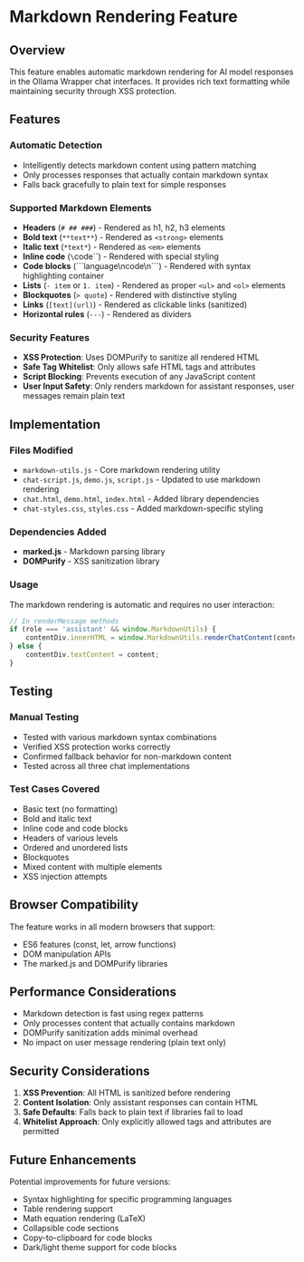 # Markdown Rendering Feature

## Overview

This feature enables automatic markdown rendering for AI model responses in the Ollama Wrapper chat interfaces. It provides rich text formatting while maintaining security through XSS protection.

## Features

### Automatic Detection
- Intelligently detects markdown content using pattern matching
- Only processes responses that actually contain markdown syntax
- Falls back gracefully to plain text for simple responses

### Supported Markdown Elements
- **Headers** (`# ## ###`) - Rendered as h1, h2, h3 elements
- **Bold text** (`**text**`) - Rendered as `<strong>` elements
- **Italic text** (`*text*`) - Rendered as `<em>` elements
- **Inline code** (`\`code\``) - Rendered with special styling
- **Code blocks** (\`\`\`language\ncode\n\`\`\`) - Rendered with syntax highlighting container
- **Lists** (`- item` or `1. item`) - Rendered as proper `<ul>` and `<ol>` elements
- **Blockquotes** (`> quote`) - Rendered with distinctive styling
- **Links** (`[text](url)`) - Rendered as clickable links (sanitized)
- **Horizontal rules** (`---`) - Rendered as dividers

### Security Features
- **XSS Protection**: Uses DOMPurify to sanitize all rendered HTML
- **Safe Tag Whitelist**: Only allows safe HTML tags and attributes
- **Script Blocking**: Prevents execution of any JavaScript content
- **User Input Safety**: Only renders markdown for assistant responses, user messages remain plain text

## Implementation

### Files Modified
- `markdown-utils.js` - Core markdown rendering utility
- `chat-script.js`, `demo.js`, `script.js` - Updated to use markdown rendering
- `chat.html`, `demo.html`, `index.html` - Added library dependencies
- `chat-styles.css`, `styles.css` - Added markdown-specific styling

### Dependencies Added
- **marked.js** - Markdown parsing library
- **DOMPurify** - XSS sanitization library

### Usage

The markdown rendering is automatic and requires no user interaction:

```javascript
// In renderMessage methods
if (role === 'assistant' && window.MarkdownUtils) {
    contentDiv.innerHTML = window.MarkdownUtils.renderChatContent(content);
} else {
    contentDiv.textContent = content;
}
```

## Testing

### Manual Testing
- Tested with various markdown syntax combinations
- Verified XSS protection works correctly
- Confirmed fallback behavior for non-markdown content
- Tested across all three chat implementations

### Test Cases Covered
- Basic text (no formatting)
- Bold and italic text
- Inline code and code blocks
- Headers of various levels
- Ordered and unordered lists
- Blockquotes
- Mixed content with multiple elements
- XSS injection attempts

## Browser Compatibility

The feature works in all modern browsers that support:
- ES6 features (const, let, arrow functions)
- DOM manipulation APIs
- The marked.js and DOMPurify libraries

## Performance Considerations

- Markdown detection is fast using regex patterns
- Only processes content that actually contains markdown
- DOMPurify sanitization adds minimal overhead
- No impact on user message rendering (plain text only)

## Security Considerations

1. **XSS Prevention**: All HTML is sanitized before rendering
2. **Content Isolation**: Only assistant responses can contain HTML
3. **Safe Defaults**: Falls back to plain text if libraries fail to load
4. **Whitelist Approach**: Only explicitly allowed tags and attributes are permitted

## Future Enhancements

Potential improvements for future versions:
- Syntax highlighting for specific programming languages
- Table rendering support
- Math equation rendering (LaTeX)
- Collapsible code sections
- Copy-to-clipboard for code blocks
- Dark/light theme support for code blocks